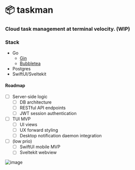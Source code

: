 # 📦 taskman

### Cloud task management at terminal velocity. (WIP)

### Stack

- Go
    - [Gin](https://github.com/gin-gonic/gin)
    - [Bubbletea](https://github.com/charmbracelet/bubbletea)
- Postgres
- SwiftUI/Sveltekit


#### Roadmap

- [ ] Server-side logic
    - [ ] DB architecture
    - [ ] RESTful API endpoints
    - [ ] JWT session authentication

- [ ] TUI MVP
    - [ ] UI views
    - [ ] UX forward styling
    - [ ] Desktop notification daemon integration

- [ ] (low prio)
    - [ ] SwiftUI mobile MVP
    - [ ] Sveltekit webview

![image](https://github.com/user-attachments/assets/69eebaf9-4b35-4e6f-ade1-33dddda20744)
